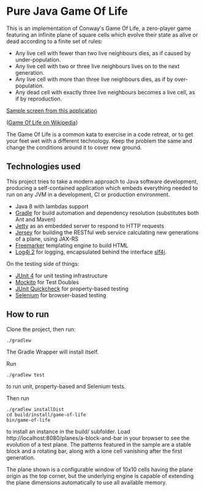 # Pure Java Game Of Life

This is an implementation of Conway's Game Of Life, a zero-player game featuring an infinite plane of square cells which evolve their state as alive or dead according to a finite set of rules:

- Any live cell with fewer than two live neighbours dies, as if caused by under-population.
- Any live cell with two or three live neighbours lives on to the next generation.
- Any live cell with more than three live neighbours dies, as if by over-population.
- Any dead cell with exactly three live neighbours becomes a live cell, as if by reproduction.

[Sample screen from this application](sample.png)

([Game Of Life on Wikipedia](https://en.wikipedia.org/wiki/Conway's_Game_of_Life]))

The Game Of Life is a common kata to exercise in a code retreat, or to get your feet wet with a different technology. Keep the problem the same and change the conditions around it to cover new ground.

## Technologies used

This project tries to take a modern approach to Java software development, producing a self-contained application which embeds everything needed to run on any JVM in a development, CI or production environment. 

- Java 8 with lambdas support
- [Gradle](http://gradle.org/) for build automation and dependency resolution (substitutes both Ant and Maven)
- [Jetty](http://www.eclipse.org/jetty/) as an embedded server to respond to HTTP requests
- [Jersey](https://jersey.java.net/) for building the RESTful web service calculating new generations of a plane, using JAX-RS
- [Freemarker](http://freemarker.incubator.apache.org/) templating engine to build HTML
- [Log4j 2](http://logging.apache.org/log4j/2.x/) for logging, encapsulated behind the interface [slf4j](http://www.slf4j.org/).

On the testing side of things:

- [JUnit 4](http://junit.org/) for unit testing infrastructure
- [Mockito](http://mockito.org/) for Test Doubles
- [JUnit Quickcheck](https://github.com/pholser/junit-quickcheck) for property-based testing
- [Selenium](http://www.seleniumhq.org/) for browser-based testing


## How to run

Clone the project, then run:

```
./gradlew
```

The Gradle Wrapper will install itself.

Run

```
./gradlew test
```

to run unit, property-based and Selenium tests.

Then run

```
./gradlew installDist
cd build/install/game-of-life
bin/game-of-life
```

to install an instance in the build/ subfolder. Load http://localhost:8080/planes/a-block-and-bar in your browser to see the evolution of a test plane. The patterns featured in the sample are a stable block and a rotating bar, along with a lone cell vanishing after the first generation.

The plane shown is a configurable window of 10x10 cells having the plane origin as the top corner, but the underlying engine is capable of extending the plane dimensions automatically to use all available memory.
